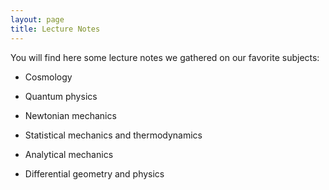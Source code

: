 ```yaml
---
layout: page
title: Lecture Notes
---
```


You will find here some lecture notes we gathered on our favorite subjects:

- Cosmology

- Quantum physics

- Newtonian mechanics

- Statistical mechanics and thermodynamics

- Analytical mechanics

- Differential geometry and physics

